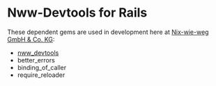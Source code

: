 # Nww-Devtools for Rails

These dependent gems are used in development here at
[Nix-wie-weg GmbH & Co. KG](http://technik.nix-wie-weg.de/):

* [nww_devtools](https://github.com/Nix-wie-weg/nww_devtools)
* better_errors
* binding_of_caller
* require_reloader
